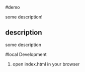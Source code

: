 #demo

some description!

## description
some description

#local Development
1. open index.html in your browser